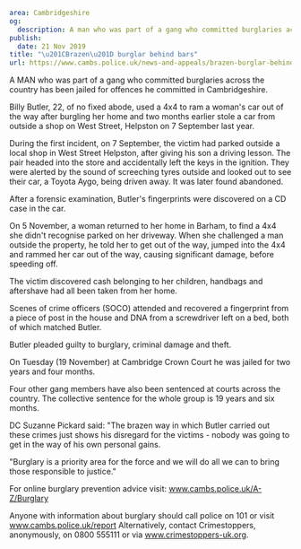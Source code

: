 ```yaml
area: Cambridgeshire
og:
  description: A man who was part of a gang who committed burglaries across the country has been jailed for offences he committed in Cambridgeshire.
publish:
  date: 21 Nov 2019
title: "\u201CBrazen\u201D burglar behind bars"
url: https://www.cambs.police.uk/news-and-appeals/brazen-burglar-behind-bars
```

A MAN who was part of a gang who committed burglaries across the country has been jailed for offences he committed in Cambridgeshire.

Billy Butler, 22, of no fixed abode, used a 4x4 to ram a woman's car out of the way after burgling her home and two months earlier stole a car from outside a shop on West Street, Helpston on 7 September last year.

During the first incident, on 7 September, the victim had parked outside a local shop in West Street Helpston, after giving his son a driving lesson. The pair headed into the store and accidentally left the keys in the ignition. They were alerted by the sound of screeching tyres outside and looked out to see their car, a Toyota Aygo, being driven away. It was later found abandoned.

After a forensic examination, Butler's fingerprints were discovered on a CD case in the car.

On 5 November, a woman returned to her home in Barham, to find a 4x4 she didn't recognise parked on her driveway. When she challenged a man outside the property, he told her to get out of the way, jumped into the 4x4 and rammed her car out of the way, causing significant damage, before speeding off.

The victim discovered cash belonging to her children, handbags and aftershave had all been taken from her home.

Scenes of crime officers (SOCO) attended and recovered a fingerprint from a piece of post in the house and DNA from a screwdriver left on a bed, both of which matched Butler.

Butler pleaded guilty to burglary, criminal damage and theft.

On Tuesday (19 November) at Cambridge Crown Court he was jailed for two years and four months.

Four other gang members have also been sentenced at courts across the country. The collective sentence for the whole group is 19 years and six months.

DC Suzanne Pickard said: "The brazen way in which Butler carried out these crimes just shows his disregard for the victims - nobody was going to get in the way of his own personal gains.

"Burglary is a priority area for the force and we will do all we can to bring those responsible to justice."

For online burglary prevention advice visit: www.cambs.police.uk/A-Z/Burglary

Anyone with information about burglary should call police on 101 or visit www.cambs.police.uk/report Alternatively, contact Crimestoppers, anonymously, on 0800 555111 or via www.crimestoppers-uk.org.
